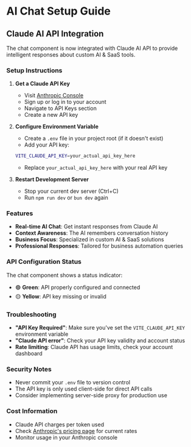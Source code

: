 # AI Chat Setup Guide

## Claude AI API Integration

The chat component is now integrated with Claude AI API to provide intelligent responses about custom AI & SaaS tools.

### Setup Instructions

1. **Get a Claude API Key**
   - Visit [Anthropic Console](https://console.anthropic.com/)
   - Sign up or log in to your account
   - Navigate to API Keys section
   - Create a new API key

2. **Configure Environment Variable**
   - Create a `.env` file in your project root (if it doesn't exist)
   - Add your API key:
   ```bash
   VITE_CLAUDE_API_KEY=your_actual_api_key_here
   ```
   - Replace `your_actual_api_key_here` with your real API key

3. **Restart Development Server**
   - Stop your current dev server (Ctrl+C)
   - Run `npm run dev` or `bun dev` again

### Features

- **Real-time AI Chat**: Get instant responses from Claude AI
- **Context Awareness**: The AI remembers conversation history
- **Business Focus**: Specialized in custom AI & SaaS solutions
- **Professional Responses**: Tailored for business automation queries

### API Configuration Status

The chat component shows a status indicator:
- 🟢 **Green**: API properly configured and connected
- 🟡 **Yellow**: API key missing or invalid

### Troubleshooting

- **"API Key Required"**: Make sure you've set the `VITE_CLAUDE_API_KEY` environment variable
- **"Claude API error"**: Check your API key validity and account status
- **Rate limiting**: Claude API has usage limits, check your account dashboard

### Security Notes

- Never commit your `.env` file to version control
- The API key is only used client-side for direct API calls
- Consider implementing server-side proxy for production use

### Cost Information

- Claude API charges per token used
- Check [Anthropic's pricing page](https://www.anthropic.com/pricing) for current rates
- Monitor usage in your Anthropic console
